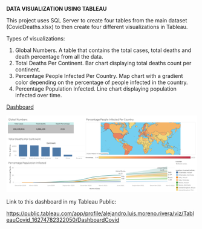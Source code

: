 **DATA VISUALIZATION USING TABLEAU**

This project uses SQL Server to create four tables from the main dataset (CovidDeaths.xlsx) to then create four different visualizations in Tableau.

Types of visualizations:

1. Global Numbers. A table that contains the total cases, total deaths and death percentage from all the data.
2. Total Deaths Per Continent. Bar chart displaying total deaths count per continent.
3. Percentage People Infected Per Country. Map chart with a gradient color depending on the percentage of people infected in the country.
4. Percentage Population Infected. Line chart displaying population infected over time.

<u>Dashboard</u>

![](Tableau_Dashboard_Covid.png)

Link to this dashboard in my Tableau Public:

https://public.tableau.com/app/profile/alejandro.luis.moreno.rivera/viz/TableauCovid_16274782322050/DashboardCovid


